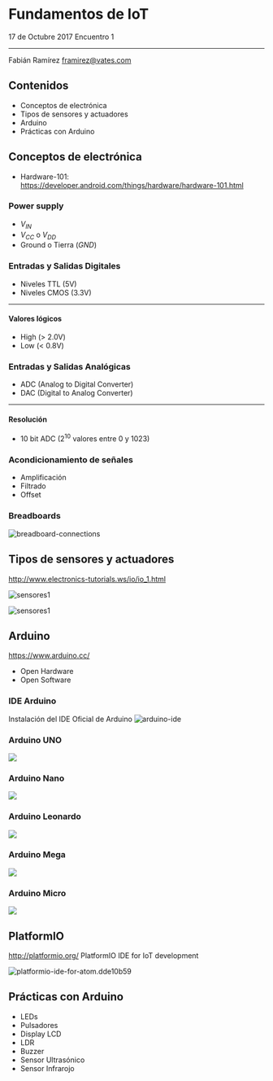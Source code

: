 <!-- slide -->
# Fundamentos de IoT

17 de Octubre 2017
Encuentro 1

---
Fabián Ramírez
framirez@vates.com

<!-- slide -->
## Contenidos

- Conceptos de electrónica
- Tipos de sensores y actuadores
- Arduino
- Prácticas con Arduino

<!-- slide -->
## Conceptos de electrónica

- Hardware-101: https://developer.android.com/things/hardware/hardware-101.html

<!-- slide -->
### Power supply
- $V_{IN}$
- $V_{CC}$ o $V_{DD}$
- Ground o Tierra ($GND$)

<!-- slide -->
### Entradas y Salidas Digitales
- Niveles TTL (5V)
- Niveles CMOS (3.3V)
----
#### Valores lógicos

  - High (> 2.0V)  
  - Low (< 0.8V)  

<!-- slide -->
### Entradas y Salidas Analógicas

- ADC (Analog to Digital Converter)
- DAC (Digital to Analog Converter)

---

#### Resolución
- 10 bit ADC ($2^{10}$ valores entre 0 y 1023)

<!-- slide -->
### Acondicionamiento de señales
- Amplificación
- Filtrado
- Offset

<!-- slide -->
### Breadboards

![breadboard-connections](images/breadboard-connections.png)


<!-- slide -->
## Tipos de sensores y actuadores

http://www.electronics-tutorials.ws/io/io_1.html

![sensores1](images/sensores1.png)
<!-- slide -->
![sensores1](images/sensores2.png)

<!-- slide -->
## Arduino
https://www.arduino.cc/

- Open Hardware
- Open Software

<!-- slide -->
### IDE Arduino

Instalación del IDE Oficial de Arduino
![arduino-ide](images/arduino-ide.png)

<!-- slide -->
### Arduino UNO
![](images/UNOV3PDF.png)

<!-- slide -->
### Arduino Nano
![](images/pinout_arduino_nano.png)

<!-- slide -->
### Arduino Leonardo
![](images/Ardunio_leonardo.png)

<!-- slide -->
### Arduino Mega
![](images/Arduino_Mega_Pinout_Diagram.png)

<!-- slide -->
### Arduino Micro
![](images/Arduino_Micro_Pinout_Diagram.png)


<!-- slide -->
## PlatformIO

http://platformio.org/
PlatformIO IDE for IoT development

![platformio-ide-for-atom.dde10b59](images/platformio-ide-for-atom.dde10b59.png)

<!-- slide -->
## Prácticas con Arduino

- LEDs
- Pulsadores
- Display LCD
- LDR
- Buzzer
- Sensor Ultrasónico
- Sensor Infrarojo
